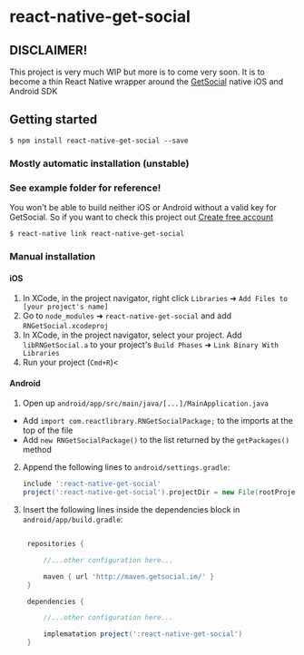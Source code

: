 # react-native-get-social

## **DISCLAIMER!**

This project is very much WIP but more is to come very soon. It is to become a thin React Native wrapper around the [GetSocial](https://www.getsocial.im) native iOS and Android SDK

## Getting started

`$ npm install react-native-get-social --save`

### Mostly automatic installation (unstable)

### **See example folder for reference!**

You won't be able to build neither iOS or Android without a valid key for GetSocial. So if you want to check this project out [Create free account](https://dashboard.getsocial.im/#/register)

`$ react-native link react-native-get-social`

### Manual installation

#### iOS

1. In XCode, in the project navigator, right click `Libraries` ➜ `Add Files to [your project's name]`
2. Go to `node_modules` ➜ `react-native-get-social` and add `RNGetSocial.xcodeproj`
3. In XCode, in the project navigator, select your project. Add `libRNGetSocial.a` to your project's `Build Phases` ➜ `Link Binary With Libraries`
4. Run your project (`Cmd+R`)<

#### Android

1. Open up `android/app/src/main/java/[...]/MainApplication.java`

- Add `import com.reactlibrary.RNGetSocialPackage;` to the imports at the top of the file
- Add `new RNGetSocialPackage()` to the list returned by the `getPackages()` method

2. Append the following lines to `android/settings.gradle`:
   ```gradle
   include ':react-native-get-social'
   project(':react-native-get-social').projectDir = new File(rootProject.projectDir, '../node_modules/react-native-get-social/android')
   ```
3. Insert the following lines inside the dependencies block in `android/app/build.gradle`:

   ```gradle

    repositories {

        //...other configuration here...

        maven { url 'http://maven.getsocial.im/' }
    }

    dependencies {

        //...other configuration here...

        implematation project(':react-native-get-social')
    }
    ```
